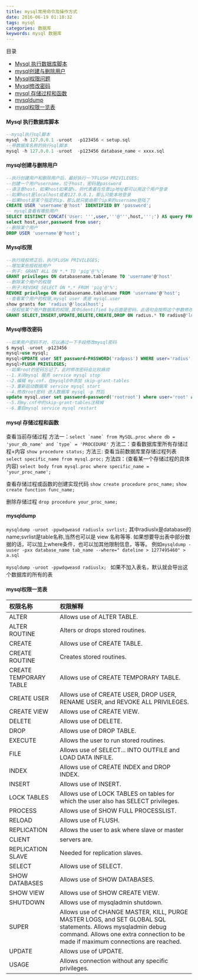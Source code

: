 ```yaml
---
title: mysql常用命令及操作方式
date: 2016-06-19 01:18:32
tags: mysql
categories: 数据库
keywords: mysql 数据库
---
```


目录
* <a href="#Mysql-执行数据库脚本" >Mysql 执行数据库脚本</a>
* <a href="#mysql创建与删除用户" >mysql创建与删除用户</a>
* <a href="#Mysql权限" >Mysql权限问题</a>
* <a href="#Mysql修改密码" >Mysql修改密码</a>
* <a href="#mysql-存储过程和函数" >mysql 存储过程和函数</a>
* <a href="#mysqldump" >mysqldump</a>
* <a href="#mysql权限一览表" >mysql权限一览表</a>


#### Mysql 执行数据库脚本
``` sql 
--mysql执行sql脚本
mysql -h 127.0.0.1 -uroot  -p123456 < setup.sql
--带数据库名称的执行sql脚本
mysql -h 127.0.0.1 -uroot  -p123456 database_name < xxxx.sql
```
<!--more-->
#### mysql创建与删除用户
``` sql
--执行创建用户和删除用户后，最好执行一下FLUSH PRIVILEGES;
--创建一个用户username，位于host，密码是password
--请注意host，如果host如果是%，则代表着在任意ip地址都可以用这个用户登录
--如果host是localhost或者127.0.0.1，那么只能本地登录
--如果host是某个指定的ip，那么就只能由那个ip来的username登陆了
CREATE USER 'username'@'host' IDENTIFIED BY 'password';
-- mysql查看有哪些用户
SELECT DISTINCT CONCAT('User: ''',user,'''@''',host,''';') AS query FROM mysql.user;
select host,user,password from user;
--删除某个用户
DROP USER 'username'@'host';
```

#### Mysql权限
``` sql
--执行授权修正后，执行FLUSH PRIVILEGES;
--增加某些授权给用户
--例子: GRANT ALL ON *.* TO 'pig'@'%';
GRANT privileges ON databasename.tablename TO 'username'@'host'
--删除某个用户的权限
--例子:REVOKE SELECT ON *.* FROM 'pig'@'%';
REVOKE privilege ON databasename.tablename FROM 'username'@'host';
--查看某个用户的权限,mysql user 表是 mysql.user
show grants for 'radius'@'localhost';
--授权给某个用户数据库的权限,其中identified by后面是密码，此语句会按照这个参数修改用户的密码的
GRANT SELECT,INSERT,UPDATE,DELETE,CREATE,DROP ON radius.* TO radius@'localhost' identified by 'radpass';
```

#### Mysql修改密码
``` sql
--如果用户密码不对，可以通过一下手段修改mysql密码
$ mysql -uroot -p123456
mysql>use mysql;
mysql>UPDATE user SET password=PASSWORD('radpass') WHERE user='radius';
mysql>FLUSH PRIVILEGES;
--如果root的密码忘记了，此时修改密码会比较麻烦
--1.关闭mysql 服务 service mysql stop
--2.编辑 my.cnf，在mysqld中添加 skip-grant-tables
--3.重新启动数据库 service mysql start
--4.修改root密码 进入数据库 mysql -p 然后
update mysql.user set password=password('rootroot') where user='root' and host='%';
--5.将my.cnf中的skip-grant-tables注释掉
--6.重启mysql service mysql restart
```

#### mysql 存储过程和函数
查看当前存储过程
方法一：``select `name` from MySQL.proc where db = 'your_db_name' and `type` = 'PROCEDURE'``
方法二：查看数据库里所有存储过程+内容 ``show procedure status;``
方法三: 查看当前数据库里存储过程列表 ``select specific_name from mysql.proc;``
方法四：(查看某一个存储过程的具体内容) ``select body from mysql.proc where specific_name = 'your_proc_name';``

查看存储过程或函数的创建实现代码
``show create procedure proc_name;``
``show create function func_name;``

删除存储过程 ``drop procedure your_proc_name;``

#### mysqldump 
``mysqldump -uroot -ppwdqweasd radiuslx svrlist;``
其中radiuslx是database的name;svrlist是table名称,当然也可以是 view 名称等等.
如果想要导出表中部分数据的话，可以加上where条件，也可以加其他限制信息，等等。
例如``mysqldump -uuser -pxx database_name tab_name --where=" dateline > 1277495460" > a.sql``

``mysqldump -uroot -ppwdqweasd radiuslx; ``
如果不加入表名，默认就会导出这个数据库的所有的表


#### mysql权限一览表

权限名称|权限解释
:--------|:--------
ALTER	|Allows use of ALTER TABLE.
ALTER ROUTINE|	Alters or drops stored routines.
CREATE|	Allows use of CREATE TABLE.
CREATE ROUTINE|	Creates stored routines.
CREATE TEMPORARY TABLE|	Allows use of CREATE TEMPORARY TABLE.
CREATE USER|Allows use of CREATE USER, DROP USER, RENAME USER, and REVOKE ALL PRIVILEGES.
CREATE VIEW|Allows use of CREATE VIEW.
DELETE|Allows use of DELETE.
DROP|Allows use of DROP TABLE.
EXECUTE|Allows the user to run stored routines.
FILE|Allows use of SELECT... INTO OUTFILE and LOAD DATA INFILE.
INDEX|Allows use of CREATE INDEX and DROP INDEX.
INSERT|Allows use of INSERT.
LOCK TABLES|Allows use of LOCK TABLES on tables for which the user also has SELECT privileges.
PROCESS|Allows use of SHOW FULL PROCESSLIST.
RELOAD|Allows use of FLUSH.
REPLICATION|Allows the user to ask where slave or master
CLIENT|servers are.
REPLICATION SLAVE|Needed for replication slaves.
SELECT|Allows use of SELECT.
SHOW DATABASES|Allows use of SHOW DATABASES.
SHOW VIEW|Allows use of SHOW CREATE VIEW.
SHUTDOWN|Allows use of mysqladmin shutdown.
SUPER|Allows use of CHANGE MASTER, KILL, PURGE MASTER LOGS, and SET GLOBAL SQL statements. Allows mysqladmin debug command. Allows one extra connection to be made if maximum connections are reached.
UPDATE|Allows use of UPDATE.
USAGE|Allows connection without any specific privileges.
